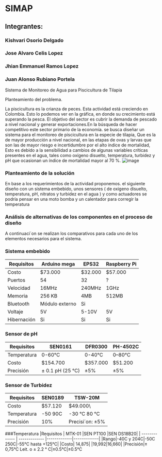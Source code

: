 # SIMAP
## Integrantes:
### Kishvari Osorio Delgado
### Jose Alvaro Celis Lopez
### Jhian Emmanuel Ramos Lopez
### Juan Alonso Rubiano Portela 

Sistema de Monitoreo de Agua para Piscicultura de Tilapia

Planteamiento del problema. 

La piscicultura es la crianza de peces.   Esta  actividad  está creciendo en Colombia.   Esto  lo podemos ver   en la gráfica, en donde  su crecimiento  está superando la pesca.    El objetivo  del sector es cubrir  la demanda  de   pescado  a nivel nacional y  generar   exportaciones.En la búsqueda  de hacer competitivo   este sector  primario de la economía. se busca  diseñar un sistema para el monitoreo de piscicultura en  la  especie  de  tilapia,  Que  es la de mayor producción  a  nivel nacional,  en las etapas    de ovas  y larvas que son las de   mayor riesgo e incertidumbre por el alto índice de mortalidad,   Esto  es debido a la sensibilidad a cambios de algunas variables críticas presentes en el agua, tales como oxígeno disuelto, temperatura, turbidez y pH que ocasionan un índice de mortalidad mayor al 70 %. 
![image](https://user-images.githubusercontent.com/70378208/161796310-63fd967b-5a00-49f2-ba95-e944b327d9ab.png)

### Planteamiento de  la solución 


En base a los requerimientos de  la actividad proponemos. el siguiente  diseño   con un sistema  embebido,  unos sensores ( de oxigeno disuelto, temperatura, pH, nitratos y turbidez  en el agua )   y  como actuadores  se podría pensar en una moto  bomba  y  un calentador  para corregir  la temperatura    



### Análisis de  alternativas de los  componentes en el proceso de diseño  


A continuaci´on se realizan los comparativos para cada uno de los elementos
necesarios para el sistema.

### Sistema embebido
|Requisitos  | Arduino mega | EPS32| Raspberry Pi|
| ------------- | ------------- |-------------|-------------|
| Costo | $73.000  | $32.000 | $57.000|
| Puertos | 54  | 32 | ?|
|Velocidad| 16MHz|240MHz| 1GHz|
|Memoria| 256 KB|4MB|512MB|No|
|Bluetooth|Módulo externo|Si
|Voltaje|5V| 5-10V|5V
|Hibernación|Si|Si| Si  |

### Sensor de pH
|Requisitos  | SEN0161 | DFR0300| PH-4502C|
| ------------- | ------------- |-------------|-------------|
|Temperatura|0-60°C|0-40°C|0–80°C|
|Costo|$154.700|$357.000|$51.200|
|Precisión|± 0.1 pH (25 ℃)| ±5%|±5%|

### Sensor de Turbidez

|Requisitos  | SEN0189 | TSW-20M|
| ------------- | ------------- |-------------|
|Costo| $57.120| $49.000\
|Temperatura|-50 90C| -30 °C 80 °C|
|Precisión| 10%|Precisi´on: ±5%|

###Temperatura
|Requisitos  | MTK-01   |SEN PT100 |SEN DS18B20|
| ------------- | ------------- |-------------|-------------|
|Rango|-40C y 204C|-50C 250C|-55°C hasta +125°C|
|Costo| 14,875| |19,992|16,660|
|Precisión|± 0,75°C Leit. o ± 2.2 ° C|±0.5°C|±0.5°C






